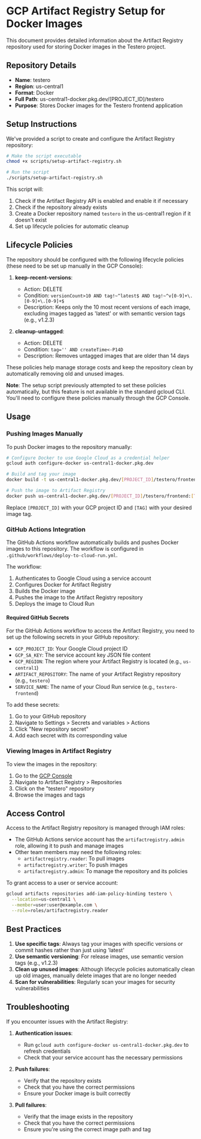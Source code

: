  # GCP Artifact Registry Setup for Docker Images

This document provides detailed information about the Artifact Registry repository used for storing Docker images in the Testero project.

## Repository Details

- **Name**: testero
- **Region**: us-central1
- **Format**: Docker
- **Full Path**: us-central1-docker.pkg.dev/[PROJECT_ID]/testero
- **Purpose**: Stores Docker images for the Testero frontend application

## Setup Instructions

We've provided a script to create and configure the Artifact Registry repository:

```bash
# Make the script executable
chmod +x scripts/setup-artifact-registry.sh

# Run the script
./scripts/setup-artifact-registry.sh
```

This script will:
1. Check if the Artifact Registry API is enabled and enable it if necessary
2. Check if the repository already exists
3. Create a Docker repository named `testero` in the us-central1 region if it doesn't exist
4. Set up lifecycle policies for automatic cleanup

## Lifecycle Policies

The repository should be configured with the following lifecycle policies (these need to be set up manually in the GCP Console):

1. **keep-recent-versions**:
   - Action: DELETE
   - Condition: `versionCount>10 AND tag!~^latest$ AND tag!~^v[0-9]+\.[0-9]+\.[0-9]+$`
   - Description: Keeps only the 10 most recent versions of each image, excluding images tagged as 'latest' or with semantic version tags (e.g., v1.2.3)

2. **cleanup-untagged**:
   - Action: DELETE
   - Condition: `tag='' AND createTime<-P14D`
   - Description: Removes untagged images that are older than 14 days

These policies help manage storage costs and keep the repository clean by automatically removing old and unused images.

**Note**: The setup script previously attempted to set these policies automatically, but this feature is not available in the standard gcloud CLI. You'll need to configure these policies manually through the GCP Console.

## Usage

### Pushing Images Manually

To push Docker images to the repository manually:

```bash
# Configure Docker to use Google Cloud as a credential helper
gcloud auth configure-docker us-central1-docker.pkg.dev

# Build and tag your image
docker build -t us-central1-docker.pkg.dev/[PROJECT_ID]/testero/frontend:[TAG] .

# Push the image to Artifact Registry
docker push us-central1-docker.pkg.dev/[PROJECT_ID]/testero/frontend:[TAG]
```

Replace `[PROJECT_ID]` with your GCP project ID and `[TAG]` with your desired image tag.

### GitHub Actions Integration

The GitHub Actions workflow automatically builds and pushes Docker images to this repository. The workflow is configured in `.github/workflows/deploy-to-cloud-run.yml`.

The workflow:
1. Authenticates to Google Cloud using a service account
2. Configures Docker for Artifact Registry
3. Builds the Docker image
4. Pushes the image to the Artifact Registry repository
5. Deploys the image to Cloud Run

#### Required GitHub Secrets

For the GitHub Actions workflow to access the Artifact Registry, you need to set up the following secrets in your GitHub repository:

- `GCP_PROJECT_ID`: Your Google Cloud project ID
- `GCP_SA_KEY`: The service account key JSON file content
- `GCP_REGION`: The region where your Artifact Registry is located (e.g., `us-central1`)
- `ARTIFACT_REPOSITORY`: The name of your Artifact Registry repository (e.g., `testero`)
- `SERVICE_NAME`: The name of your Cloud Run service (e.g., `testero-frontend`)

To add these secrets:
1. Go to your GitHub repository
2. Navigate to Settings > Secrets and variables > Actions
3. Click "New repository secret"
4. Add each secret with its corresponding value

### Viewing Images in Artifact Registry

To view the images in the repository:

1. Go to the [GCP Console](https://console.cloud.google.com/)
2. Navigate to Artifact Registry > Repositories
3. Click on the "testero" repository
4. Browse the images and tags

## Access Control

Access to the Artifact Registry repository is managed through IAM roles:

- The GitHub Actions service account has the `artifactregistry.admin` role, allowing it to push and manage images
- Other team members may need the following roles:
  - `artifactregistry.reader`: To pull images
  - `artifactregistry.writer`: To push images
  - `artifactregistry.admin`: To manage the repository and its policies

To grant access to a user or service account:

```bash
gcloud artifacts repositories add-iam-policy-binding testero \
  --location=us-central1 \
  --member=user:user@example.com \
  --role=roles/artifactregistry.reader
```

## Best Practices

1. **Use specific tags**: Always tag your images with specific versions or commit hashes rather than just using 'latest'
2. **Use semantic versioning**: For release images, use semantic version tags (e.g., v1.2.3)
3. **Clean up unused images**: Although lifecycle policies automatically clean up old images, manually delete images that are no longer needed
4. **Scan for vulnerabilities**: Regularly scan your images for security vulnerabilities

## Troubleshooting

If you encounter issues with the Artifact Registry:

1. **Authentication issues**:
   - Run `gcloud auth configure-docker us-central1-docker.pkg.dev` to refresh credentials
   - Check that your service account has the necessary permissions

2. **Push failures**:
   - Verify that the repository exists
   - Check that you have the correct permissions
   - Ensure your Docker image is built correctly

3. **Pull failures**:
   - Verify that the image exists in the repository
   - Check that you have the correct permissions
   - Ensure you're using the correct image path and tag
